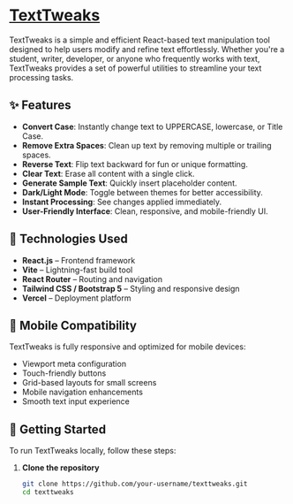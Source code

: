 # [TextTweaks](https://texttweaks.vercel.app)

TextTweaks is a simple and efficient React-based text manipulation tool designed to help users modify and refine text effortlessly. Whether you're a student, writer, developer, or anyone who frequently works with text, TextTweaks provides a set of powerful utilities to streamline your text processing tasks.

## ✨ Features

- **Convert Case**: Instantly change text to UPPERCASE, lowercase, or Title Case.
- **Remove Extra Spaces**: Clean up text by removing multiple or trailing spaces.
- **Reverse Text**: Flip text backward for fun or unique formatting.
- **Clear Text**: Erase all content with a single click.
- **Generate Sample Text**: Quickly insert placeholder content.
- **Dark/Light Mode**: Toggle between themes for better accessibility.
- **Instant Processing**: See changes applied immediately.
- **User-Friendly Interface**: Clean, responsive, and mobile-friendly UI.

## 🧰 Technologies Used

- **React.js** – Frontend framework  
- **Vite** – Lightning-fast build tool  
- **React Router** – Routing and navigation  
- **Tailwind CSS / Bootstrap 5** – Styling and responsive design  
- **Vercel** – Deployment platform  

## 📱 Mobile Compatibility

TextTweaks is fully responsive and optimized for mobile devices:

- Viewport meta configuration
- Touch-friendly buttons
- Grid-based layouts for small screens
- Mobile navigation enhancements
- Smooth text input experience

## 🚀 Getting Started

To run TextTweaks locally, follow these steps:

1. **Clone the repository**
   ```bash
   git clone https://github.com/your-username/texttweaks.git
   cd texttweaks
